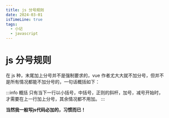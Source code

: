 ```yaml
---
title: js 分号规则
date: 2024-03-01
isTimeLine: true
tags:
  - 小记
  - javascript
---
```


# js 分号规则

在 js 种，末尾加上分号并不是强制要求的，vue 作者尤大大就不加分号，但并不是所有情况都能不加分号的，一句话概括如下：

:::info 概括
只有当下一行以小括号，中括号，正则的斜杆，加号，减号开始时，才需要在上一行加上分号，其余情况都不用加。
:::

**当然我一般写js代码必加的，习惯而已！**
